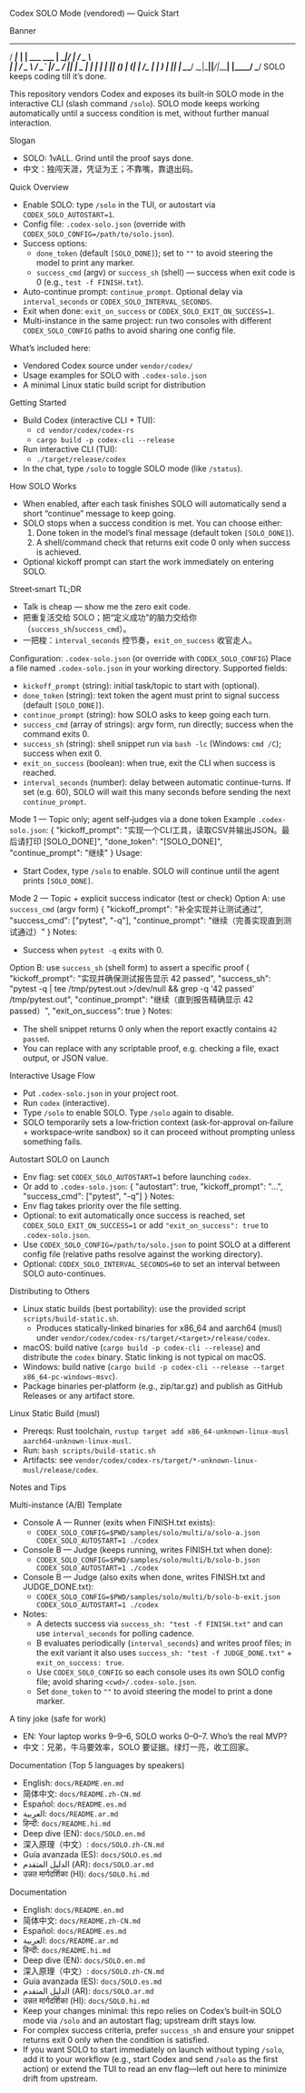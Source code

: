 Codex SOLO Mode (vendored) — Quick Start

Banner
  ____          _            _____  ____   ___   
 / ___|___   __| | ___  ___ | ____|/ ___| / _ \  
| |   / _ \ / _` |/ _ \/ __||  _|  \___ \| | | | 
| |__| (_) | (_| |  __/\__ \| |___  ___) | |_| | 
 \____\___/ \__,_|\___||___/|_____| |____/ \___/  SOLO keeps coding till it’s done.


This repository vendors Codex and exposes its built‑in SOLO mode in the interactive CLI (slash command `/solo`). SOLO mode keeps working automatically until a success condition is met, without further manual interaction.

Slogan
- SOLO: 1vALL. Grind until the proof says done.
- 中文：独闯天涯，凭证为王；不靠嘴，靠退出码。

Quick Overview
- Enable SOLO: type `/solo` in the TUI, or autostart via `CODEX_SOLO_AUTOSTART=1`.
- Config file: `.codex-solo.json` (override with `CODEX_SOLO_CONFIG=/path/to/solo.json`).
- Success options:
  - `done_token` (default `[SOLO_DONE]`); set to `""` to avoid steering the model to print any marker.
  - `success_cmd` (argv) or `success_sh` (shell) — success when exit code is 0 (e.g., `test -f FINISH.txt`).
- Auto-continue prompt: `continue_prompt`. Optional delay via `interval_seconds` or `CODEX_SOLO_INTERVAL_SECONDS`.
- Exit when done: `exit_on_success` or `CODEX_SOLO_EXIT_ON_SUCCESS=1`.
- Multi-instance in the same project: run two consoles with different `CODEX_SOLO_CONFIG` paths to avoid sharing one config file.

What’s included here:
- Vendored Codex source under `vendor/codex/`
- Usage examples for SOLO with `.codex-solo.json`
- A minimal Linux static build script for distribution

Getting Started
- Build Codex (interactive CLI + TUI):
  - `cd vendor/codex/codex-rs`
  - `cargo build -p codex-cli --release`
- Run interactive CLI (TUI):
  - `./target/release/codex`
- In the chat, type `/solo` to toggle SOLO mode (like `/status`).

How SOLO Works
- When enabled, after each task finishes SOLO will automatically send a short “continue” message to keep going.
- SOLO stops when a success condition is met. You can choose either:
  1) Done token in the model’s final message (default token `[SOLO_DONE]`).
  2) A shell/command check that returns exit code 0 only when success is achieved.
- Optional kickoff prompt can start the work immediately on entering SOLO.

Street‑smart TL;DR
- Talk is cheap — show me the zero exit code.
- 把重复活交给 SOLO；把“定义成功”的脑力交给你（`success_sh`/`success_cmd`）。
- 一把梭：`interval_seconds` 控节奏，`exit_on_success` 收官走人。

Configuration: `.codex-solo.json` (or override with `CODEX_SOLO_CONFIG`)
Place a file named `.codex-solo.json` in your working directory. Supported fields:
- `kickoff_prompt` (string): initial task/topic to start with (optional).
- `done_token` (string): text token the agent must print to signal success (default `[SOLO_DONE]`).
- `continue_prompt` (string): how SOLO asks to keep going each turn.
- `success_cmd` (array of strings): argv form, run directly; success when the command exits 0.
- `success_sh` (string): shell snippet run via `bash -lc` (Windows: `cmd /C`); success when exit 0.
- `exit_on_success` (boolean): when true, exit the CLI when success is reached.
 - `interval_seconds` (number): delay between automatic continue-turns. If set (e.g. 60), SOLO will wait this many seconds before sending the next `continue_prompt`.

Mode 1 — Topic only; agent self‑judges via a done token
Example `.codex-solo.json`:
{
  "kickoff_prompt": "实现一个CLI工具，读取CSV并输出JSON。最后请打印 [SOLO_DONE]",
  "done_token": "[SOLO_DONE]",
  "continue_prompt": "继续"
}
Usage:
- Start Codex, type `/solo` to enable. SOLO will continue until the agent prints `[SOLO_DONE]`.

Mode 2 — Topic + explicit success indicator (test or check)
Option A: use `success_cmd` (argv form)
{
  "kickoff_prompt": "补全实现并让测试通过",
  "success_cmd": ["pytest", "-q"],
  "continue_prompt": "继续（完善实现直到测试通过）"
}
Notes:
- Success when `pytest -q` exits with 0.

Option B: use `success_sh` (shell form) to assert a specific proof
{
  "kickoff_prompt": "实现并确保测试报告显示 42 passed",
  "success_sh": "pytest -q | tee /tmp/pytest.out >/dev/null && grep -q '42 passed' /tmp/pytest.out",
  "continue_prompt": "继续（直到报告精确显示 42 passed）",
  "exit_on_success": true
}
Notes:
- The shell snippet returns 0 only when the report exactly contains `42 passed`.
- You can replace with any scriptable proof, e.g. checking a file, exact output, or JSON value.

Interactive Usage Flow
- Put `.codex-solo.json` in your project root.
- Run `codex` (interactive).
- Type `/solo` to enable SOLO. Type `/solo` again to disable.
- SOLO temporarily sets a low‑friction context (ask‑for‑approval on‑failure + workspace‑write sandbox) so it can proceed without prompting unless something fails.

Autostart SOLO on Launch
- Env flag: set `CODEX_SOLO_AUTOSTART=1` before launching `codex`.
- Or add to `.codex-solo.json`:
  {
    "autostart": true,
    "kickoff_prompt": "...",
    "success_cmd": ["pytest", "-q"]
  }
Notes:
- Env flag takes priority over the file setting.
- Optional: to exit automatically once success is reached, set `CODEX_SOLO_EXIT_ON_SUCCESS=1` or add `"exit_on_success": true` to `.codex-solo.json`.
- Use `CODEX_SOLO_CONFIG=/path/to/solo.json` to point SOLO at a different config file (relative paths resolve against the working directory).
 - Optional: `CODEX_SOLO_INTERVAL_SECONDS=60` to set an interval between SOLO auto-continues.

Distributing to Others
- Linux static builds (best portability): use the provided script `scripts/build-static.sh`.
  - Produces statically‑linked binaries for x86_64 and aarch64 (musl) under `vendor/codex/codex-rs/target/<target>/release/codex`.
- macOS: build native (`cargo build -p codex-cli --release`) and distribute the `codex` binary. Static linking is not typical on macOS.
- Windows: build native (`cargo build -p codex-cli --release --target x86_64-pc-windows-msvc`).
- Package binaries per‑platform (e.g., zip/tar.gz) and publish as GitHub Releases or any artifact store.

Linux Static Build (musl)
- Prereqs: Rust toolchain, `rustup target add x86_64-unknown-linux-musl aarch64-unknown-linux-musl`.
- Run: `bash scripts/build-static.sh`
- Artifacts: see `vendor/codex/codex-rs/target/*-unknown-linux-musl/release/codex`.

Notes and Tips

Multi-instance (A/B) Template
- Console A — Runner (exits when FINISH.txt exists):
  - `CODEX_SOLO_CONFIG=$PWD/samples/solo/multi/a/solo-a.json CODEX_SOLO_AUTOSTART=1 ./codex`
- Console B — Judge (keeps running, writes FINISH.txt when done):
  - `CODEX_SOLO_CONFIG=$PWD/samples/solo/multi/b/solo-b.json CODEX_SOLO_AUTOSTART=1 ./codex`
- Console B — Judge (also exits when done, writes FINISH.txt and JUDGE_DONE.txt):
  - `CODEX_SOLO_CONFIG=$PWD/samples/solo/multi/b/solo-b-exit.json CODEX_SOLO_AUTOSTART=1 ./codex`
- Notes:
  - A detects success via `success_sh: "test -f FINISH.txt"` and can use `interval_seconds` for polling cadence.
  - B evaluates periodically (`interval_seconds`) and writes proof files; in the exit variant it also uses `success_sh: "test -f JUDGE_DONE.txt"` + `exit_on_success: true`.
  - Use `CODEX_SOLO_CONFIG` so each console uses its own SOLO config file; avoid sharing `<cwd>/.codex-solo.json`.
  - Set `done_token` to `""` to avoid steering the model to print a done marker.

A tiny joke (safe for work)
- EN: Your laptop works 9–9–6, SOLO works 0–0–7. Who’s the real MVP?
- 中文：兄弟，牛马要效率，SOLO 要证据。绿灯一亮，收工回家。

Documentation (Top 5 languages by speakers)
- English: `docs/README.en.md`
- 简体中文: `docs/README.zh-CN.md`
- Español: `docs/README.es.md`
- العربية: `docs/README.ar.md`
- हिन्दी: `docs/README.hi.md`
- Deep dive (EN): `docs/SOLO.en.md`
- 深入原理（中文）: `docs/SOLO.zh-CN.md`
- Guía avanzada (ES): `docs/SOLO.es.md`
- الدليل المتقدم (AR): `docs/SOLO.ar.md`
- उन्नत मार्गदर्शिका (HI): `docs/SOLO.hi.md`

Documentation
- English: `docs/README.en.md`
- 简体中文: `docs/README.zh-CN.md`
- Español: `docs/README.es.md`
- العربية: `docs/README.ar.md`
- हिन्दी: `docs/README.hi.md`
- Deep dive (EN): `docs/SOLO.en.md`
- 深入原理（中文）: `docs/SOLO.zh-CN.md`
- Guía avanzada (ES): `docs/SOLO.es.md`
- الدليل المتقدم (AR): `docs/SOLO.ar.md`
- उन्नत मार्गदर्शिका (HI): `docs/SOLO.hi.md`
- Keep your changes minimal: this repo relies on Codex’s built‑in SOLO mode via `/solo` and an autostart flag; upstream drift stays low.
- For complex success criteria, prefer `success_sh` and ensure your snippet returns exit 0 only when the condition is satisfied.
- If you want SOLO to start immediately on launch without typing `/solo`, add it to your workflow (e.g., start Codex and send `/solo` as the first action) or extend the TUI to read an env flag—left out here to minimize drift from upstream.

